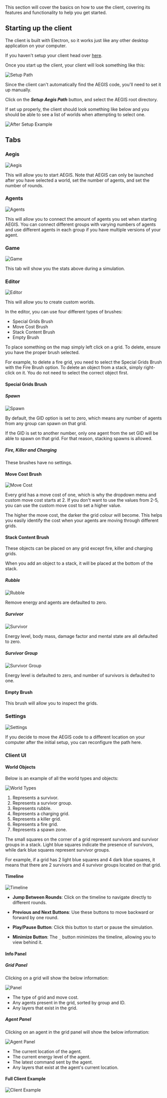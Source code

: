 This section will cover the basics on how to use the client, covering its 
features and functionality to help you get started.

## Starting up the client

The client is built with Electron, so it works just like any other 
desktop application on your computer.

If you haven't setup your client head over [here](./running-aegis.md). 

Once you start up the client, your client will look something like this:

![Setup Path](../assets/setup_path.png)

Since the client can't automatically find the AEGIS code, you'll need
to set it up manually.

Click on the ***Setup Aegis Path*** button, and select the AEGIS root directory. 

If set up properly, the client should look something like below and you should be able to see
a list of worlds when attempting to select one.

![After Setup Example](../assets/after_setup_example.png)

## Tabs

### Aegis 

![Aegis](../assets/aegis.png)

This will allow you to start AEGIS. Note that AEGIS can only be launched after you 
have selected a world, set the number of agents, and set the number of rounds.

### Agents

![Agents](../assets/agents.png)

This will allow you to connect the amount of agents you set when starting AEGIS.
You can connect different groups with varying numbers of agents and use different
agents in each group if you have multiple versions of your agent.

### Game

![Game](../assets/game.png)

This tab will show you the stats above during a simulation.

### Editor

![Editor](../assets/editor.png)

This will allow you to create custom worlds.

In the editor, you can use four different types of brushes:

- Special Grids Brush
- Move Cost Brush
- Stack Content Brush
- Empty Brush

To place something on the map simply left click on a grid. To delete,
ensure you have the proper brush selected.

For example, to delete a fire grid, you need to select the Special
Grids Brush with the Fire Brush option.
To delete an object from a stack, simply right-click on it. You do not
need to select the correct object first.

#### Special Grids Brush

##### Spawn

![Spawn](../assets/spawn.png)

By default, the GID option is set to zero, which means any number of agents from any group
can spawn on that grid.

If the GID is set to another number, only one agent from the set GID will be able to
spawn on that grid. For that reason, stacking spawns is allowed.

##### Fire, Killer and Charging

These brushes have no settings.

#### Move Cost Brush

![Move Cost](../assets/move_cost.png)

Every grid has a move cost of one, which is why the dropdown menu and custom move cost starts at 2.
If you don't want to use the values from 2-5, you can use the custom move cost to set a higher value.

The higher the move cost, the darker the grid colour will become. This helps you easily
identify the cost when your agents are moving through different grids.

#### Stack Content Brush

These objects can be placed on any grid except fire, killer and charging grids.

When you add an object to a stack, it will be placed at the bottom of the stack.

##### Rubble

![Rubble](../assets/rubble.png)

Remove energy and agents are defaulted to zero.

##### Survivor

![Survivor](../assets/survivor.png)

Energy level, body mass, damage factor and mental state are all defaulted to zero.

##### Survivor Group

![Survivor Group](../assets/survivor_group.png)

Energy level is defaulted to zero, and number of survivors is defaulted to one.

#### Empty Brush

This brush will allow you to inspect the grids.

### Settings

![Settings](../assets/settings.png)

If you decide to move the AEGIS code to a different location on your computer after 
the initial setup, you can reconfigure the path here.

### Client UI 

#### World Objects

Below is an example of all the world types and objects:

![World Types](../assets/world_types.png)

1. Represents a survivor.
2. Represents a survivor group.
3. Represents rubble.
4. Represents a charging grid.
5. Represents a killer grid.
6. Represents a fire grid.
7. Represents a spawn zone.

The small squares on the corner of a grid represent survivors and survivor groups in a stack. Light blue squares 
indicate the presence of survivors, while dark blue squares represent survivor groups.

For example, if a grid has 2 light blue squares and 4 dark blue squares, it means that there are 2 survivors
and 4 survivor groups located on that grid.

#### Timeline

![Timeline](../assets/timeline.png)

- **Jump Between Rounds**: Click on the timeline to navigate directly to different rounds.

- **Previous and Next Buttons**: Use these buttons to move backward or forward by one round.

- **Play/Pause Button**: Click this button to start or pause the simulation.

- **Minimize Button**: The `_` button minimizes the timeline, allowing you to view behind it.


#### Info Panel

##### Grid Panel

Clicking on a grid will show the below information:

![Panel](../assets/panel.png)

- The type of grid and move cost.
- Any agents present in the grid, sorted by group and ID.
- Any layers that exist in the grid.

##### Agent Panel

Clicking on an agent in the grid panel will show the below information:

![Agent Panel](../assets/agent_panel.png)

- The current location of the agent.
- The current energy level of the agent.
- The latest command sent by the agent.
- Any layers that exist at the agent's current location.

#### Full Client Example

![Client Example](../assets/client_example.png)
